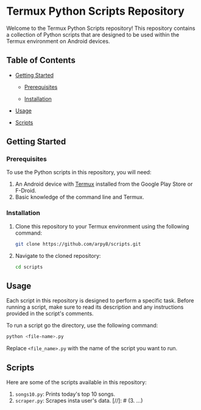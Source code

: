 # Termux Python Scripts Repository

Welcome to the Termux Python Scripts repository! This repository contains a collection of Python scripts that are designed to be used within the Termux environment on Android devices.

## Table of Contents

- [Getting Started](#Getting-started)

  - [Prerequisites](#Prerequisites)

  - [Installation](#Installation)

- [Usage](#Usage)

- [Scripts](#Scripts)

## Getting Started

### Prerequisites

To use the Python scripts in this repository, you will need:

1. An Android device with [Termux](https://termux.com/) installed from the Google Play Store or F-Droid.
2. Basic knowledge of the command line and Termux.

### Installation

1. Clone this repository to your Termux environment using the following command:

   ```bash
   git clone https://github.com/arpy8/scripts.git
   ```

2. Navigate to the cloned repository:

   ```bash
   cd scripts
   ```

## Usage

Each script in this repository is designed to perform a specific task. Before running a script, make sure to read its description and any instructions provided in the script's comments.

To run a script go the directory, use the following command:

```bash
python <file-name>.py
```

Replace `<file_name>.py` with the name of the script you want to run.

## Scripts

Here are some of the scripts available in this repository:

1. `songs10.py`: Prints today's top 10 songs.
2. `scraper.py`: Scrapes insta user's data.
[//]: # (3. ...)
